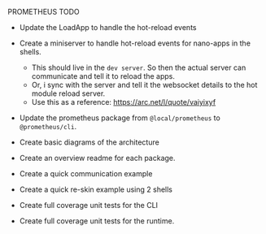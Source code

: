 PROMETHEUS TODO

- Update the LoadApp to handle the hot-reload events
- Create a miniserver to handle hot-reload events for nano-apps in the shells.
  - This should live in the `dev server`. So then the actual server can communicate and tell it to reload the apps.
  - Or, i sync with the server and tell it the websocket details to the hot module reload server.
  - Use this as a reference: https://arc.net/l/quote/vaiyixyf


- Update the prometheus package from `@local/prometheus` to `@prometheus/cli`.
- Create basic diagrams of the architecture
- Create an overview readme for each package.
- Create a quick communication example
- Create a quick re-skin example using 2 shells
- Create full coverage unit tests for the CLI
- Create full coverage unit tests for the runtime.